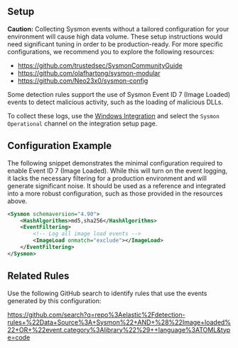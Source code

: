 ## Setup

**Caution:** Collecting Sysmon events without a tailored configuration for your environment will cause high data volume. These setup instructions would need significant tuning in order to be production-ready. For more specific configurations, we recommend you to explore the following resources:
 - https://github.com/trustedsec/SysmonCommunityGuide
 - https://github.com/olafhartong/sysmon-modular
 - https://github.com/Neo23x0/sysmon-config

Some detection rules support the use of Sysmon Event ID 7 (Image Loaded) events to detect malicious activity, such as the loading of malicious DLLs.

To collect these logs, use the [Windows Integration](https://www.elastic.co/docs/current/integrations/windows) and select the `Sysmon Operational` channel on the integration setup page.

## Configuration Example

The following snippet demonstrates the minimal configuration required to enable Event ID 7 (Image Loaded). While this will turn on the event logging, it lacks the necessary filtering for a production environment and will generate significant noise. It should be used as a reference and integrated into a more robust configuration, such as those provided in the resources above.

```xml
<Sysmon schemaversion="4.90">
    <HashAlgorithms>md5,sha256</HashAlgorithms>
    <EventFiltering>
        <!-- Log all image load events -->
        <ImageLoad onmatch="exclude"></ImageLoad>
    </EventFiltering>
</Sysmon>
```

## Related Rules

Use the following GitHub search to identify rules that use the events generated by this configuration:

https://github.com/search?q=repo%3Aelastic%2Fdetection-rules+%22Data+Source%3A+Sysmon%22+AND+%28%22Image+loaded%22+OR+%22event.category%3Alibrary%22%29++language%3ATOML&type=code
